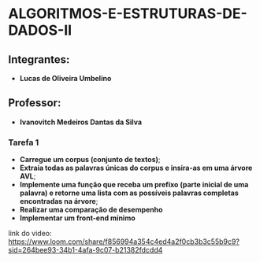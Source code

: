 # ALGORITMOS-E-ESTRUTURAS-DE-DADOS-II

## Integrantes:
* <b> Lucas de Oliveira Umbelino</b>

## Professor:
* <b> Ivanovitch Medeiros Dantas da Silva</b>

### Tarefa 1
* <b>Carregue um corpus (conjunto de textos)</b>;
* <b>Extraia todas as palavras únicas do corpus e insira-as em uma árvore AVL</b>;
* <b>Implemente uma função que receba um prefixo (parte inicial de uma palavra) e retorne
uma lista com as possíveis palavras completas encontradas na árvore</b>;
* <b>Realizar uma comparação de desempenho</b>
* <b>Implementar um front-end mínimo</b>

link do video: https://www.loom.com/share/f856994a354c4ed4a2f0cb3b3c55b9c9?sid=264bee93-34b1-4afa-9c07-b21382fdcdd4

